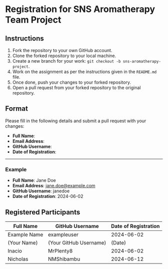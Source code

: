 # Registration for SNS Aromatherapy Team Project

## Instructions

1. Fork the repository to your own GitHub account.
2. Clone the forked repository to your local machine.
3. Create a new branch for your work: `git checkout -b sns-aromatherapy-project`.
4. Work on the assignment as per the instructions given in the `README.md` file.
5. Once done, push your changes to your forked repository.
6. Open a pull request from your forked repository to the original repository.

## Format

Please fill in the following details and submit a pull request with your changes:

- **Full Name**: 
- **Email Address**: 
- **GitHub Username**: 
- **Date of Registration**: 

---

### Example

- **Full Name**: Jane Doe
- **Email Address**: jane.doe@example.com
- **GitHub Username**: janedoe
- **Date of Registration**: 2024-06-02

## Registered Participants

| Full Name      | GitHub Username | Date of Registration |
|----------------|------------------|----------------------|
| Example Name   | exampleuser      | 2024-06-02           |
| (Your Name)    | (Your GitHub Username) | (Date)        |
| Inacio         | MrPlenty8        | 2024-06-02          |
| Nicholas       | NMShibambu       | 2024-06-12          |
